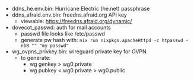 - ddns_he.env.bin: Hurricane Electric (he.net) passphrase
- ddns_afraid.env.bin: freedns.afraid.org API key
    - viewable: <https://freedns.afraid.org/dynamic/>
- dovecot_passwd: auth for mail accounts
    - passwd file looks like /etc/passwd
    - generate pw hash with: `nix run nixpkgs.apacheHttpd -c htpasswd -nbB "" "my passwd"`
- wg_ovpns_privkey.bin: wireguard private key for OVPN
    - to generate:
        - wg genkey > wg0.private
        - wg pubkey < wg0.private > wg0.public
